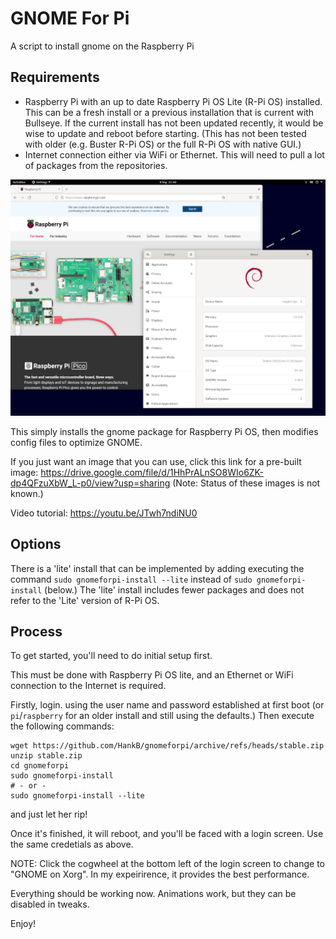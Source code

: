 # GNOME For Pi

A script to install gnome on the Raspberry Pi

## Requirements

* Raspberry Pi with an up to date Raspberry Pi OS Lite (R-Pi OS) installed. This can be a fresh install or a previous installation that is current with Bullseye. If the current install has not been updated recently, it would be wise to update and reboot before starting. (This has not been tested with older (e.g. Buster R-Pi OS) or the full R-Pi OS with native GUI.)
* Internet connection either via WiFi or Ethernet. This will need to pull a lot of packages from the repositories.

![alt text](https://github.com/HankB/gnomeforpi/blob/stable/Screenshot.png)

This simply installs the gnome package for Raspberry Pi OS, then modifies config files to optimize GNOME.

If you just want an image that you can use, click this link for a pre-built image: https://drive.google.com/file/d/1HhPrALnSO8WIo6ZK-dp4QFzuXbW_L-p0/view?usp=sharing (Note: Status of these images is not known.)

Video tutorial: <https://youtu.be/JTwh7ndiNU0>

## Options

There is a 'lite' install that can be implemented by adding executing the command `sudo gnomeforpi-install --lite` instead of `sudo gnomeforpi-install` (below.) The 'lite' install includes fewer packages and does not refer to the 'Lite' version of R-Pi OS.

## Process

To get started, you'll need to do initial setup first.

This must be done with Raspberry Pi OS lite, and an Ethernet or WiFi connection to the Internet is required.

Firstly, login. using the user name and password established at first boot (or `pi`/`raspberry` for an older install and still using the defaults.) Then execute the following commands:

```text
wget https://github.com/HankB/gnomeforpi/archive/refs/heads/stable.zip
unzip stable.zip
cd gnomeforpi
sudo gnomeforpi-install
# - or - 
sudo gnomeforpi-install --lite
```

and just let her rip!

Once it's finished, it will reboot, and you'll be faced with a login screen. Use the same credetials as above.

NOTE: Click the cogwheel at the bottom left of the login screen to change to "GNOME on Xorg". In my expeirirence, it provides the best performance.

Everything should be working now. Animations work, but they can be disabled in tweaks.

Enjoy!
